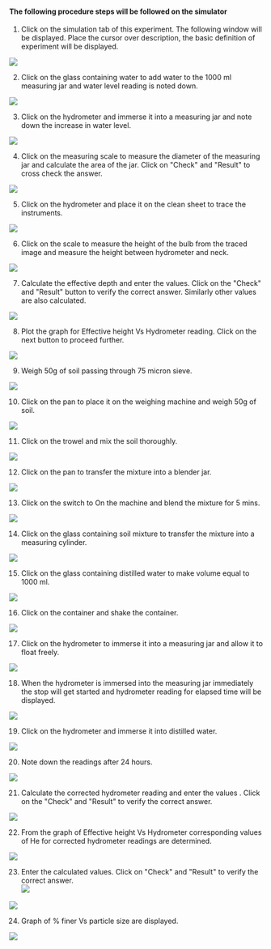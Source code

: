 #### The following procedure steps will be followed on the simulator

1. Click on the simulation tab of this experiment. The following window will be displayed. Place the cursor over description, the basic definition of experiment will be displayed.
<img src="images/2.png"/>

2. Click on the glass containing water to add water to the 1000 ml measuring jar and water level reading is noted down.
<img src="images/3.png"/>

3. Click on the hydrometer and  immerse it  into a measuring jar and note down the increase in water level.
<img src="images/4.png"/>

4. Click on the measuring scale to measure the diameter of the measuring jar and calculate the area of the jar. Click on "Check" and "Result" to cross check the answer.
<img src="images/5.png"/>

5. Click on the hydrometer and place it on the clean sheet to trace the instruments.
<img src="images/6.png"/>

6. Click on the scale to measure the height of the  bulb from the traced image and measure the height between hydrometer and neck.
<img src="images/7.png"/>

7. Calculate the effective depth and enter the values. Click on the "Check" and "Result" button to verify the correct answer. Similarly other values are also calculated.
<img src="images/8.png"/>

8. Plot the graph for Effective height Vs Hydrometer reading. Click on the next button to proceed further.
<img src="images/9.png"/>

9. Weigh 50g of soil passing through 75 micron sieve.
<img src="images/10.png"/>

10. Click on the pan to place it on the weighing machine and weigh 50g of soil.
<img src="images/11.png"/>

11. Click on the trowel and mix the soil thoroughly.  
<img src="images/13.png"/>

12. Click on the pan to transfer the mixture into a blender jar.
<img src="images/14.png"/>

13. Click on the switch to On the machine and blend the mixture for 5 mins.
<img src="images/15.png"/>

14. Click on the glass containing soil mixture to transfer the mixture into a measuring cylinder.
<img src="images/16.png" />

15.  Click on the glass containing distilled water  to make volume equal to 1000 ml.
<img src="images/17.png"/>

16. Click on the container and shake the container.
<img src="images/18.png"/>

17. Click on the hydrometer to immerse it into a measuring jar and allow it to float freely.
<img src="images/19.png"/>

18. When the hydrometer is immersed into the measuring jar immediately the stop will get started and hydrometer reading for elapsed time will be displayed.
<img src="images/20.png"/>

19. Click on the hydrometer and immerse it into distilled water.
<img src="images/21.1.png"/>  

20. Note down the readings after 24 hours.
<img src="images/22.png"/>

21. Calculate the corrected hydrometer reading and enter the values . Click on the "Check" and "Result" to verify the correct answer.
<img src="images/24.png"/>

22. From the graph of Effective height Vs Hydrometer corresponding values of He for corrected hydrometer readings are determined.
<img src="images/23.png"/>

23. Enter the calculated values. Click on "Check" and "Result" to verify the correct answer.</br>
<img src="images/25.png"/></br>
<img src="images/26.png"/>

24. Graph of % finer Vs particle size are displayed.
<img src="images/27.png"/>
